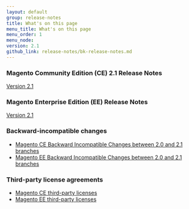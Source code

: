 ```yaml
---
layout: default
group: release-notes
title: What's on this page
menu_title: What's on this page
menu_order: 1
menu_node: 
version: 2.1
github_link: release-notes/bk-release-notes.md
---
```


### Magento Community Edition (CE) 2.1 Release Notes

<a href="{{page.baseurl}}release-notes/ReleaseNotes2.1.0CE.html" target="_blank">Version 2.1</a>

### Magento Enterprise Edition (EE) Release Notes

<a href="{{page.baseurl}}release-notes/ReleaseNotes2.1.0EE.html" target="_blank">Version 2.1</a>

### Backward-incompatible changes

*	[Magento CE Backward Incompatible Changes between 2.0 and 2.1 branches]({{page.baseurl}}release-notes/backward_incomp_changes/ce_2.0-2.1.html)
*	[Magento EE Backward Incompatible Changes between 2.0 and 2.1 branches]({{page.baseurl}}release-notes/backward_incomp_changes/ee_2.0-2.1.html)

### Third-party license agreements

*	[Magento CE third-party licenses]({{page.baseurl}}release-notes/thirdparty_ce.html)
*	[Magento EE third-party licenses]({{page.baseurl}}release-notes/thirdparty_ee.html)